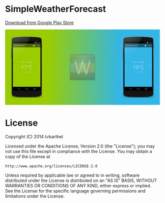 SimpleWeatherForecast
=====================

[Download from Google Play Store](https://play.google.com/store/apps/details?id=fr.tvbarthel.apps.simpleweatherforcast)

![feature graphic](StoreListing/en-GB/feature_graphic.jpg)


License
=====================
Copyright (C) 2014 tvbarthel

Licensed under the Apache License, Version 2.0 (the "License");
you may not use this file except in compliance with the License.
You may obtain a copy of the License at

    http://www.apache.org/licenses/LICENSE-2.0

Unless required by applicable law or agreed to in writing, software
distributed under the License is distributed on an "AS IS" BASIS,
WITHOUT WARRANTIES OR CONDITIONS OF ANY KIND, either express or implied.
See the License for the specific language governing permissions and
limitations under the License.
